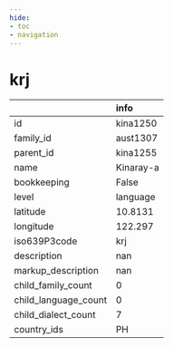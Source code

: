 ```yaml
---
hide:
- toc
- navigation
---
```

# krj
|                      | info      |
|:---------------------|:----------|
| id                   | kina1250  |
| family_id            | aust1307  |
| parent_id            | kina1255  |
| name                 | Kinaray-a |
| bookkeeping          | False     |
| level                | language  |
| latitude             | 10.8131   |
| longitude            | 122.297   |
| iso639P3code         | krj       |
| description          | nan       |
| markup_description   | nan       |
| child_family_count   | 0         |
| child_language_count | 0         |
| child_dialect_count  | 7         |
| country_ids          | PH        |